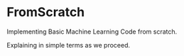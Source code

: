 # FromScratch

Implementing Basic Machine Learning Code from scratch.

Explaining in simple terms as we proceed.

